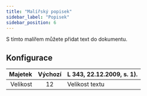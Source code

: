 ```yaml
---
title: "Malířský popisek"
sidebar_label: "Popisek"
sidebar_position: 6
---
```



S tímto malířem můžete přidat text do dokumentu.

## Konfigurace

|  Majetek | Výchozí | L 343, 22.12.2009, s. 1). |
| --------:|:-------:|:------------------------- |
| Velikost |   12    | Velikost textu            |
